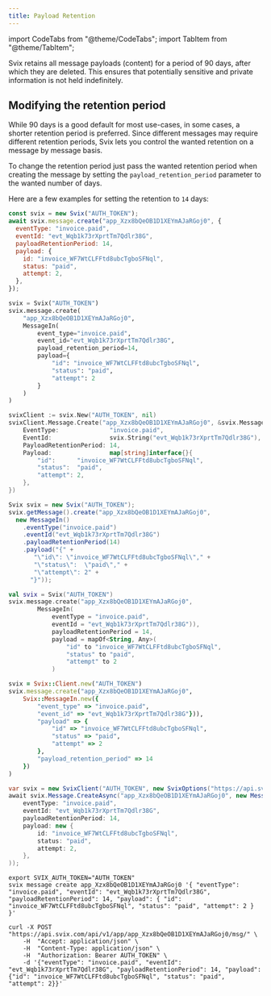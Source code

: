 ```yaml
---
title: Payload Retention
---
```


import CodeTabs from "@theme/CodeTabs";
import TabItem from "@theme/TabItem";

Svix retains all message payloads (content) for a period of 90 days, after which they are deleted. This ensures that potentially sensitive and private information is not held indefinitely.

## Modifying the retention period

While 90 days is a good default for most use-cases, in some cases, a shorter retention period is preferred. Since different messages may require different retention periods, Svix lets you control the wanted retention on a message by message basis.

To change the retention period just pass the wanted retention period when creating the message by setting the `payload_retention_period` parameter to the wanted number of days.

Here are a few examples for setting the retention to `14` days:

<CodeTabs>
<TabItem value="js">

```js
const svix = new Svix("AUTH_TOKEN");
await svix.message.create("app_Xzx8bQeOB1D1XEYmAJaRGoj0", {
  eventType: "invoice.paid",
  eventId: "evt_Wqb1k73rXprtTm7Qdlr38G",
  payloadRetentionPeriod: 14,
  payload: {
    id: "invoice_WF7WtCLFFtd8ubcTgboSFNql",
    status: "paid",
    attempt: 2,
  },
});
```

</TabItem>
<TabItem value="py">

```python
svix = Svix("AUTH_TOKEN")
svix.message.create(
    "app_Xzx8bQeOB1D1XEYmAJaRGoj0",
    MessageIn(
        event_type="invoice.paid",
        event_id="evt_Wqb1k73rXprtTm7Qdlr38G",
        payload_retention_period=14,
        payload={
            "id": "invoice_WF7WtCLFFtd8ubcTgboSFNql",
            "status": "paid",
            "attempt": 2
        }
    )
)
```

</TabItem>
<TabItem value="go">

```go
svixClient := svix.New("AUTH_TOKEN", nil)
svixClient.Message.Create("app_Xzx8bQeOB1D1XEYmAJaRGoj0", &svix.MessageIn{
    EventType:              "invoice.paid",
    EventId:                svix.String("evt_Wqb1k73rXprtTm7Qdlr38G"),
    PayloadRetentionPeriod: 14,
    Payload:                map[string]interface{}{
        "id":      "invoice_WF7WtCLFFtd8ubcTgboSFNql",
        "status":  "paid",
        "attempt": 2,
    },
})
```

</TabItem>
<TabItem value="java">

```java
Svix svix = new Svix("AUTH_TOKEN");
svix.getMessage().create("app_Xzx8bQeOB1D1XEYmAJaRGoj0",
  new MessageIn()
    .eventType("invoice.paid")
    .eventId("evt_Wqb1k73rXprtTm7Qdlr38G")
    .payloadRetentionPeriod(14)
    .payload("{" +
       "\"id\": \"invoice_WF7WtCLFFtd8ubcTgboSFNql\"," +
       "\"status\":  \"paid\"," +
       "\"attempt\": 2" +
      "}"));
```

</TabItem>
<TabItem value="kotlin">

```kotlin
val svix = Svix("AUTH_TOKEN")
svix.message.create("app_Xzx8bQeOB1D1XEYmAJaRGoj0",
        MessageIn(
            eventType = "invoice.paid",
            eventId = "evt_Wqb1k73rXprtTm7Qdlr38G")),
            payloadRetentionPeriod = 14,
            payload = mapOf<String, Any>(
                "id" to "invoice_WF7WtCLFFtd8ubcTgboSFNql",
                "status" to "paid",
                "attempt" to 2
            )
```

</TabItem>
<TabItem value="ruby">

```ruby
svix = Svix::Client.new("AUTH_TOKEN")
svix.message.create("app_Xzx8bQeOB1D1XEYmAJaRGoj0",
    Svix::MessageIn.new({
        "event_type" => "invoice.paid",
        "event_id" => "evt_Wqb1k73rXprtTm7Qdlr38G"})),
        "payload" => {
            "id" => "invoice_WF7WtCLFFtd8ubcTgboSFNql",
            "status" => "paid",
            "attempt" => 2
        },
        "payload_retention_period" => 14
    })
)
```

</TabItem>
<TabItem value="csharp">

```csharp
var svix = new SvixClient("AUTH_TOKEN", new SvixOptions("https://api.svix.com"));
await svix.Message.CreateAsync("app_Xzx8bQeOB1D1XEYmAJaRGoj0", new MessageIn(
    eventType: "invoice.paid",
    eventId: "evt_Wqb1k73rXprtTm7Qdlr38G",
    payloadRetentionPeriod: 14,
    payload: new {
        id: "invoice_WF7WtCLFFtd8ubcTgboSFNql",
        status: "paid",
        attempt: 2,
    },
));
```

</TabItem>
<TabItem value="cli">

```shell
export SVIX_AUTH_TOKEN="AUTH_TOKEN"
svix message create app_Xzx8bQeOB1D1XEYmAJaRGoj0 '{ "eventType": "invoice.paid", "eventId": "evt_Wqb1k73rXprtTm7Qdlr38G", "payloadRetentionPeriod": 14, "payload": { "id": "invoice_WF7WtCLFFtd8ubcTgboSFNql", "status": "paid", "attempt": 2 } }'
```

</TabItem>
<TabItem value="curl">

```shell
curl -X POST "https://api.svix.com/api/v1/app/app_Xzx8bQeOB1D1XEYmAJaRGoj0/msg/" \
    -H  "Accept: application/json" \
    -H  "Content-Type: application/json" \
    -H  "Authorization: Bearer AUTH_TOKEN" \
    -d '{"eventType": "invoice.paid", "eventId": "evt_Wqb1k73rXprtTm7Qdlr38G", "payloadRetentionPeriod": 14, "payload": {"id": "invoice_WF7WtCLFFtd8ubcTgboSFNql", "status": "paid", "attempt": 2}}'
```

</TabItem>
</CodeTabs>
